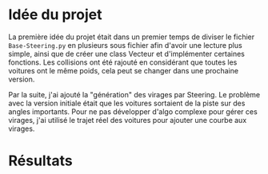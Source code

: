 # Idée du projet

La première idée du projet était dans un premier temps de diviser le fichier `Base-Steering.py` en plusieurs sous fichier afin d'avoir une lecture plus simple, ainsi que de créer une class Vecteur et d'implémenter certaines fonctions. Les collisions ont été rajouté en considérant que toutes les voitures ont le même poids, cela peut se changer dans une prochaine version.

Par la suite, j'ai ajouté la "génération" des virages par Steering. Le problème avec la version initiale était que les voitures sortaient de la piste sur des angles importants. Pour ne pas développer d'algo complexe pour gérer ces virages, j'ai utilisé le trajet réel des voitures pour ajouter une courbe aux virages.

# Résultats
